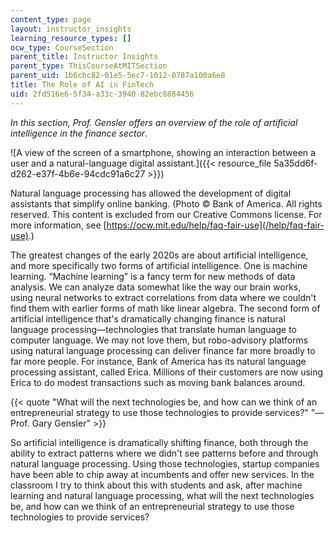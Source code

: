 ```yaml
---
content_type: page
layout: instructor_insights
learning_resource_types: []
ocw_type: CourseSection
parent_title: Instructor Insights
parent_type: ThisCourseAtMITSection
parent_uid: 1b6cbc82-01e5-5ec7-1012-0787a100a6e8
title: The Role of AI in FinTech
uid: 2fd516e6-5f34-a33c-3940-82ebc8884456
---
```


_In this section, Prof. Gensler offers an overview of the role of artificial intelligence in the finance sector_.

![A view of the screen of a smartphone, showing an interaction between a user and a natural-language digital assistant.]({{< resource_file 5a35dd6f-d262-e37f-4b6e-94cdc91a6c27 >}})

Natural language processing has allowed the development of digital assistants that simplify online banking. (Photo © Bank of America. All rights reserved. This content is excluded from our Creative Commons license. For more information, see [https://ocw.mit.edu/help/faq-fair-use](/help/faq-fair-use).)

The greatest changes of the early 2020s are about artificial intelligence, and more specifically two forms of artificial intelligence. One is machine learning. “Machine learning” is a fancy term for new methods of data analysis. We can analyze data somewhat like the way our brain works, using neural networks to extract correlations from data where we couldn't find them with earlier forms of math like linear algebra. The second form of artificial intelligence that's dramatically changing finance is natural language processing—technologies that translate human language to computer language. We may not love them, but robo-advisory platforms using natural language processing can deliver finance far more broadly to far more people. For instance, Bank of America has its natural language processing assistant, called Erica. Millions of their customers are now using Erica to do modest transactions such as moving bank balances around.

{{< quote "What will the next technologies be, and how can we think of an entrepreneurial strategy to use those technologies to provide services?" "— Prof. Gary Gensler" >}}

So artificial intelligence is dramatically shifting finance, both through the ability to extract patterns where we didn't see patterns before and through natural language processing. Using those technologies, startup companies have been able to chip away at incumbents and offer new services. In the classroom I try to think about this with students and ask, after machine learning and natural language processing, what will the next technologies be, and how can we think of an entrepreneurial strategy to use those technologies to provide services?